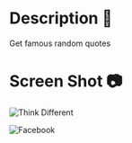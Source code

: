 # Description :book:
Get famous random quotes

# Screen Shot :camera:
![Think Different](https://res.cloudinary.com/dqxtoises/image/upload/v1641578128/demo-quotes-2_k5ss1k.png)

![Facebook](https://res.cloudinary.com/dqxtoises/image/upload/v1641578207/demo-quotes-3_xvbiaj.png)
